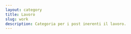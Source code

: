 ```yaml
---
layout: category
title: Lavoro
slug: work
description: Categoria per i post inerenti il lavoro.
---
```

